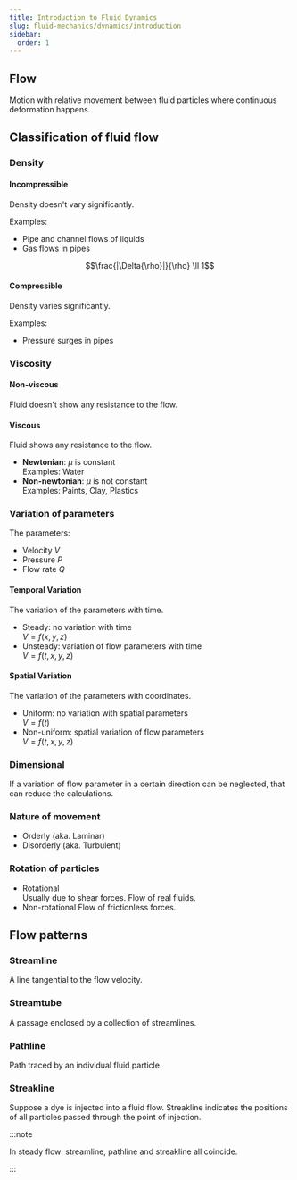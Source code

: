 ```yaml
---
title: Introduction to Fluid Dynamics
slug: fluid-mechanics/dynamics/introduction
sidebar:
  order: 1
---
```


## Flow

Motion with relative movement between fluid particles where continuous
deformation happens.

## Classification of fluid flow

### Density

#### Incompressible

Density doesn't vary significantly.

Examples:

- Pipe and channel flows of liquids
- Gas flows in pipes

```math
\frac{|\Delta{\rho}|}{\rho} \ll 1
```

#### Compressible

Density varies significantly.

Examples:

- Pressure surges in pipes

### Viscosity

#### Non-viscous

Fluid doesn't show any resistance to the flow.

#### Viscous

Fluid shows any resistance to the flow.

- **Newtonian**: $\mu\text{ is constant}$  
  Examples: Water
- **Non-newtonian**: $\mu\text{ is not constant}$  
  Examples: Paints, Clay, Plastics

### Variation of parameters

The parameters:

- Velocity $V$
- Pressure $P$
- Flow rate $Q$

#### Temporal Variation

The variation of the parameters with time.

- Steady: no variation with time  
  $V=f(x,y,z)$
- Unsteady: variation of flow parameters with time  
  $V=f(t,x,y,z)$

#### Spatial Variation

The variation of the parameters with coordinates.

- Uniform: no variation with spatial parameters  
  $V=f(t)$
- Non-uniform: spatial variation of flow parameters  
  $V=f(t,x,y,z)$

### Dimensional

If a variation of flow parameter in a certain direction can be neglected, that
can reduce the calculations.

### Nature of movement

- Orderly (aka. Laminar)
- Disorderly (aka. Turbulent)

### Rotation of particles

- Rotational  
  Usually due to shear forces. Flow of real fluids.
- Non-rotational Flow of frictionless forces.

## Flow patterns

### Streamline

A line tangential to the flow velocity.

### Streamtube

A passage enclosed by a collection of streamlines.

### Pathline

Path traced by an individual fluid particle.

### Streakline

Suppose a dye is injected into a fluid flow. Streakline indicates the positions
of all particles passed through the point of injection.

:::note

In steady flow: streamline, pathline and streakline all coincide.

:::
